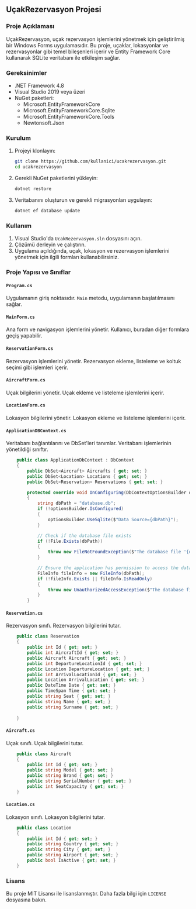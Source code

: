 ## UçakRezervasyon Projesi

### Proje Açıklaması
UçakRezervasyon, uçak rezervasyon işlemlerini yönetmek için geliştirilmiş bir Windows Forms uygulamasıdır. Bu proje, uçaklar, lokasyonlar ve rezervasyonlar gibi temel bileşenleri içerir ve Entity Framework Core kullanarak SQLite veritabanı ile etkileşim sağlar.

### Gereksinimler
- .NET Framework 4.8
- Visual Studio 2019 veya üzeri
- NuGet paketleri:
  - Microsoft.EntityFrameworkCore
  - Microsoft.EntityFrameworkCore.Sqlite
  - Microsoft.EntityFrameworkCore.Tools
  - Newtonsoft.Json

### Kurulum
1. Projeyi klonlayın:
    ```sh
    git clone https://github.com/kullanici/ucakrezervasyon.git
    cd ucakrezervasyon
    ```

2. Gerekli NuGet paketlerini yükleyin:
    ```sh
    dotnet restore
    ```

3. Veritabanını oluşturun ve gerekli migrasyonları uygulayın:
    ```sh
    dotnet ef database update
    ```

### Kullanım
1. Visual Studio'da `UcakRezervasyon.sln` dosyasını açın.
2. Çözümü derleyin ve çalıştırın.
3. Uygulama açıldığında, uçak, lokasyon ve rezervasyon işlemlerini yönetmek için ilgili formları kullanabilirsiniz.

### Proje Yapısı ve Sınıflar

#### `Program.cs`
Uygulamanın giriş noktasıdır. `Main` metodu, uygulamanın başlatılmasını sağlar.

#### `MainForm.cs`
Ana form ve navigasyon işlemlerini yönetir. Kullanıcı, buradan diğer formlara geçiş yapabilir.

#### `ReservationForm.cs`
Rezervasyon işlemlerini yönetir. Rezervasyon ekleme, listeleme ve koltuk seçimi gibi işlemleri içerir.

#### `AircraftForm.cs`
Uçak bilgilerini yönetir. Uçak ekleme ve listeleme işlemlerini içerir.

#### `LocationForm.cs`
Lokasyon bilgilerini yönetir. Lokasyon ekleme ve listeleme işlemlerini içerir.

#### `ApplicationDBContext.cs`
Veritabanı bağlantılarını ve DbSet'leri tanımlar. Veritabanı işlemlerinin yönetildiği sınıftır.


```16:42:ApplicationDBContext.cs
	public class ApplicationDbContext : DbContext
	{
		public DbSet<Aircraft> Aircrafts { get; set; }
		public DbSet<Location> Locations { get; set; }
		public DbSet<Reservation> Reservations { get; set; }

		protected override void OnConfiguring(DbContextOptionsBuilder optionsBuilder)
		{
			string dbPath = "database.db";
			if (!optionsBuilder.IsConfigured)
			{
				optionsBuilder.UseSqlite($"Data Source={dbPath}");
			}

			// Check if the database file exists
			if (!File.Exists(dbPath))
			{
				throw new FileNotFoundException($"The database file '{dbPath}' does not exist.");
			}

			// Ensure the application has permission to access the database file
			FileInfo fileInfo = new FileInfo(dbPath);
			if (!fileInfo.Exists || fileInfo.IsReadOnly)
			{
				throw new UnauthorizedAccessException($"The database file '{dbPath}' is not accessible or is read-only.");
			}
		}
```


#### `Reservation.cs`
Rezervasyon sınıfı. Rezervasyon bilgilerini tutar.


```9:25:Reservation.cs
	public class Reservation
	{
		public int Id { get; set; }
		public int AircraftId { get; set; }
		public Aircraft Aircraft { get; set; }
		public int DepartureLocationId { get; set; }
		public Location DepartureLocation { get; set; }
		public int ArrivalLocationId { get; set; }
		public Location ArrivalLocation { get; set; }
		public DateTime Date { get; set; }
		public TimeSpan Time { get; set; }
		public string Seat { get; set; }
		public string Name { get; set; }
		public string Surname { get; set; }
		
	}
```


#### `Aircraft.cs`
Uçak sınıfı. Uçak bilgilerini tutar.


```9:16:Aircrafts.cs
	public class Aircraft
	{
		public int Id { get; set; }
		public string Model { get; set; }
		public string Brand { get; set; }
		public string SerialNumber { get; set; }
		public int SeatCapacity { get; set; }
	}
```


#### `Location.cs`
Lokasyon sınıfı. Lokasyon bilgilerini tutar.


```9:16:Location.cs
	public class Location
	{
		public int Id { get; set; }
		public string Country { get; set; }
		public string City { get; set; }
		public string Airport { get; set; }
		public bool IsActive { get; set; }
	}
```


### Lisans
Bu proje MIT Lisansı ile lisanslanmıştır. Daha fazla bilgi için `LICENSE` dosyasına bakın.
